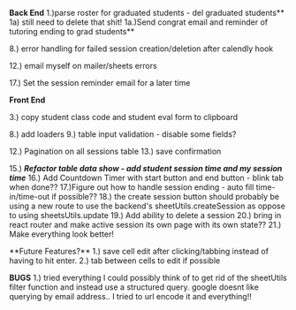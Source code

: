 **Back End**
1.)parse roster for graduated students - del graduated students**
1a) still need to delete that shit!
1a.)Send congrat email and reminder of tutoring ending to grad students**

<!-- 2.)parse sessions - check dates for upcoming sessions to be used for session email reminders -->
<!-- 3.)parse roster - gather email addresses to generate weekly blast emails -->
<!-- 4.) Setup cron job for reminder emails -->
<!-- 5.) Setup cron job for blast emails -->
<!-- 6.) Calendly API integration to automatically update the sessions sheet -->

<!-- 7.) try/catch error handling in the utils -->

8.) error handling for failed session creation/deletion after calendly hook

<!-- 9.) setup bcc or cc to myself for copy of email confirmations -->

<!-- 10.) Update sheetsUtils to utilize queries where possible -->
<!-- 11.) add more robust routes to handle more specific calls from the front end -->

12.) email myself on mailer/sheets errors

<!-- 13.) rewrite 'getAllRows' as "getSessionData" -->

<!-- 14.) **_Figure out how to get calendly hooks to work with the wwwhisper auth system!_** -->

<!-- 15.) set no-show and b2b as false by default? -->
<!-- 16.) **_Figure out the best way to handle reoccurring sessions!_** -->

17.) Set the session reminder email for a later time

**Front End**

<!-- 1.)generate adp notes based on session info - this could be done from the front end as the data will already be displayed there -->

<!-- 2.)embed and autofill for tutor survey -->

3.) copy student class code and student eval form to clipboard

<!-- 4.) move filtering logic to the backend -->

<!-- 5.) Make session cell editable & update google sheet -->

<!-- 6.) manually add to roster & session tables & update google sheet -->
<!-- 7.) Seperate roster and sessions editing -->

8.) add loaders
9.) table input validation - disable some fields?

<!-- 10.) **refactor error handling - remove handling from lifecycle methods** -->
<!-- 11.) move in line function calls from render into new method -->

12.) Pagination on all sessions table
13.) save confirmation

<!-- 14.)**start building active session page** -->

15.) **_Refactor table data show - add student session time and my session time_**
16.) Add Countdown Timer with start button and end button - blink tab when done??
17.)Figure out how to handle session ending - auto fill time-in/time-out if possible??
18.) the create session button should probably be using a new route to use the backend's sheetUtils.createSession as oppose to using sheetsUtils.update
19.) Add ability to delete a session
20.) bring in react router and make active session its own page with its own state??
21.) Make everything look better!

\*\*Future Features?\*\*
1.) save cell edit after clicking/tabbing instead of having to hit enter.
2.) tab between cells to edit if possible

**BUGS**
1.) tried everything I could possibly think of to get rid of the sheetUtils filter function and instead use a structured query. google doesnt like querying by email address.. I tried to url encode it and everything!!

<!-- 2.) A calendly event showed up in sheets one day ahead of the actual date.. could not recreate -->
